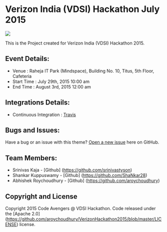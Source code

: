 # Verizon India (VDSI) Hackathon July 2015
<img src="https://travis-ci.org/aroychoudhury/VerizonHackathon2015.svg"/>

This is the Project created for Verizon India (VDSI) Hackathon 2015.

## Event Details:

* Venue : Raheja IT Park (Mindspace), Building No. 10, Titus, 5th Floor, Cafeteria
* Start Time : July 29th, 2015 10:00 am
* End Time : August 3rd, 2015 12:00 am

## Integrations Details:

* Continuous Integration : [Travis](https://travis-ci.org/aroychoudhury/VerizonHackathon2015)

## Bugs and Issues:

Have a bug or an issue with this theme? [Open a new issue](https://github.com/aroychoudhury/VerizonHackathon2015/issues) here on GitHub.

## Team Members:

* Srinivas Kaja - [Github] (https://github.com/srinivastyson)
* Shankar Kuppuswamy - [Github] (https://github.com/ShaNkar28)
* Abhishek Roychoudhury - [Github] (https://github.com/aroychoudhury)

## Copyright and License

Copyright 2015 Code Avengers @ VDSI Hackathon. Code released under the [Apache 2.0] (https://github.com/aroychoudhury/VerizonHackathon2015/blob/master/LICENSE) license.